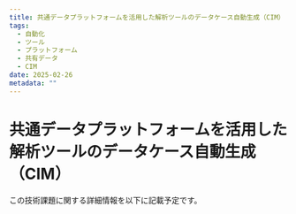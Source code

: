 ```yaml
---
title: 共通データプラットフォームを活用した解析ツールのデータケース自動生成（CIM）
tags:
  - 自動化
  - ツール
  - プラットフォーム
  - 共有データ
  - CIM
date: 2025-02-26
metadata: ""
---
```


# 共通データプラットフォームを活用した解析ツールのデータケース自動生成（CIM）

この技術課題に関する詳細情報を以下に記載予定です。
